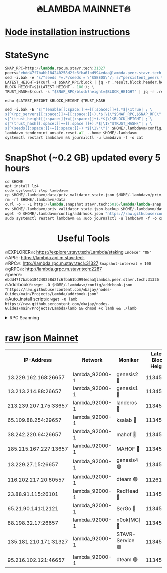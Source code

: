 <h1 align="center"> 🔥LAMBDA MAINNET🔥</h1>


[Node installation instructions](https://github.com/obajay/nodes-Guides/tree/main/Projects/Lambda)
=


# StateSync
```python
SNAP_RPC=http://lambda.rpc.m.stavr.tech:31327
peers="ebdd47f7babb184240258d2fc6fba61bd994edaa@lambda.peer.stavr.tech:31326" 
sed -i.bak -e "s/^seeds *=.*/seeds = \"$SEEDS\"/; s/^persistent_peers *=.*/persistent_peers = \"$PEERS\"/" $HOME/.lambdavm/config/config.toml
LATEST_HEIGHT=$(curl -s $SNAP_RPC/block | jq -r .result.block.header.height); \
BLOCK_HEIGHT=$((LATEST_HEIGHT - 100)); \
TRUST_HASH=$(curl -s "$SNAP_RPC/block?height=$BLOCK_HEIGHT" | jq -r .result.block_id.hash)

echo $LATEST_HEIGHT $BLOCK_HEIGHT $TRUST_HASH

sed -i.bak -E "s|^(enable[[:space:]]+=[[:space:]]+).*$|\1true| ; \
s|^(rpc_servers[[:space:]]+=[[:space:]]+).*$|\1\"$SNAP_RPC,$SNAP_RPC\"| ; \
s|^(trust_height[[:space:]]+=[[:space:]]+).*$|\1$BLOCK_HEIGHT| ; \
s|^(trust_hash[[:space:]]+=[[:space:]]+).*$|\1\"$TRUST_HASH\"| ; \
s|^(seeds[[:space:]]+=[[:space:]]+).*$|\1\"\"|" $HOME/.lambdavm/config/config.toml
lambdavm tendermint unsafe-reset-all --home $HOME/.lambdavm
systemctl restart lambdavm && journalctl -u lambdavm -f -o cat

```
# SnapShot (~0.2 GB) updated every 5 hours
```python
cd $HOME
apt install lz4
sudo systemctl stop lambdavm
cp $HOME/.lambdavm/data/priv_validator_state.json $HOME/.lambdavm/priv_validator_state.json.backup
rm -rf $HOME/.lambdavm/data
curl -o - -L http://lambda.snapshot.stavr.tech:5016/lambda/lambda-snap.tar.lz4 | lz4 -c -d - | tar -x -C $HOME/.lambdavm --strip-components 2
mv $HOME/.lambdavm/priv_validator_state.json.backup $HOME/.lambdavm/data/priv_validator_state.json
wget -O $HOME/.lambdavm/config/addrbook.json "https://raw.githubusercontent.com/obajay/nodes-Guides/main/Projects/Lambda/addrbook.json"
sudo systemctl restart lambdavm && sudo journalctl -u lambdavm -f -o cat
```
 <h1 align="center"> Useful Tools</h1>

🔥EXPLORER🔥:      https://explorer.stavr.tech/Lambda/staking	        `Indexer "ON"` \
🔥API🔥: 			 		 https://lambda.api.m.stavr.tech \
🔥RPC🔥:           http://lambda.rpc.m.stavr.tech:31327	              `Snapshot-interval = 100` \
🔥gRPC🔥:          http://lambda.grpc.m.stavr.tech:2287 \
🔥peer🔥:					 `ebdd47f7babb184240258d2fc6fba61bd994edaa@lambda.peer.stavr.tech:31326` \
🔥Addrbook🔥:    ```wget -O $HOME/.lambdavm/config/addrbook.json "https://raw.githubusercontent.com/obajay/nodes-Guides/main/Projects/Lambda/addrbook.json"``` \
🔥Auto_install script🔥: ```wget -O lamb https://raw.githubusercontent.com/obajay/nodes-Guides/main/Projects/Lambda/lamb && chmod +x lamb && ./lamb```


<details>
<summary>RPC Scanning</summary>

<h2 align="center"> We scan nodes in real time every 4 hours. And we provide the final result of RPC endpoints.
We cannot influence the operation of these nodes in any way. </h2>


```python
If Voting Power is higher than 0 --> then the Node is a validator of the network and may be subject to attack and be a potential threat to the chain.
```
```python
We marked such validators with a red symbol
```

</details>

[raw json Mainnet](https://rpc-check.lambm.stavr.tech/lambm/rpc-lambm-result.json)
=


<table><tr><th>IP-Address</th><th>Network</th><th>Moniker</th><th>Latest Block Height</th><th>Earliest Block Height</th><th>Catching Up</th><th>Tx Index</th><th>Voting Power</th><th>Scan Time</th></tr><tr><td>13.229.162.168:26657</td><td>lambda_92000-1</td><td>genesis2 🔴</td><td>11345585</td><td>1</td><td>False</td><td>on</td><td>16710754</td><td>2024-01-25T21:35:42.146800531UTC</td></tr><tr><td>13.213.214.88:26657</td><td>lambda_92000-1</td><td>genesis1 🔴</td><td>11345585</td><td>1</td><td>False</td><td>on</td><td>107835</td><td>2024-01-25T21:35:47.510586816UTC</td></tr><tr><td>213.239.207.175:33657</td><td>lambda_92000-1</td><td>landeros 🔴</td><td>11345583</td><td>8136001</td><td>False</td><td>off</td><td>1396756</td><td>2024-01-25T21:35:36.334983720UTC</td></tr><tr><td>65.109.88.254:29657</td><td>lambda_92000-1</td><td>ksalab 🔴</td><td>11345587</td><td>8715001</td><td>False</td><td>on</td><td>510465</td><td>2024-01-25T21:35:52.762571541UTC</td></tr><tr><td>38.242.220.64:26657</td><td>lambda_92000-1</td><td>mahof 🔴</td><td>11345581</td><td>10131001</td><td>False</td><td>off</td><td>770350</td><td>2024-01-25T21:35:29.538098638UTC</td></tr><tr><td>185.215.167.227:13657</td><td>lambda_92000-1</td><td>MAHOF 🔴</td><td>11345585</td><td>10134001</td><td>False</td><td>on</td><td>2051510</td><td>2024-01-25T21:35:46.175892294UTC</td></tr><tr><td>13.229.27.15:26657</td><td>lambda_92000-1</td><td>genesis4 🟢</td><td>11345585</td><td>11043001</td><td>False</td><td>on</td><td>0</td><td>2024-01-25T21:35:45.477239826UTC</td></tr><tr><td>116.202.217.20:60557</td><td>lambda_92000-1</td><td>dteam 🟢</td><td>11261207</td><td>11223001</td><td>False</td><td>on</td><td>0</td><td>2024-01-25T21:35:29.849699876UTC</td></tr><tr><td>23.88.91.115:26101</td><td>lambda_92000-1</td><td>RedHead 🔴</td><td>11345583</td><td>11245583</td><td>False</td><td>off</td><td>553202</td><td>2024-01-25T21:35:36.613100473UTC</td></tr><tr><td>65.21.90.141:12121</td><td>lambda_92000-1</td><td>SerGo 🔴</td><td>11345587</td><td>11245587</td><td>False</td><td>off</td><td>10611960</td><td>2024-01-25T21:35:55.266126169UTC</td></tr><tr><td>88.198.32.17:26657</td><td>lambda_92000-1</td><td>n0ok[MC] 🔴</td><td>11345588</td><td>11245588</td><td>False</td><td>off</td><td>1578630</td><td>2024-01-25T21:35:58.312004033UTC</td></tr><tr><td>135.181.210.171:31327</td><td>lambda_92000-1</td><td>STAVR-Service 🟢</td><td>11345510</td><td>11343601</td><td>False</td><td>on</td><td>0</td><td>2024-01-25T21:35:52.014096113UTC</td></tr><tr><td>95.216.102.121:46657</td><td>lambda_92000-1</td><td>dteam 🟢</td><td>11345586</td><td>11345001</td><td>False</td><td>off</td><td>0</td><td>2024-01-25T21:35:52.353878311UTC</td></tr></table>
